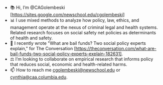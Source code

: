 - 📚 Hi, I’m @CAGolembeski [https://sites.google.com/newschool.edu/cgolembeski]
- 📊 I use mixed methods to analyze how policy, law, ethics, and management operate at the nexus of criminal legal and health systems. Related research focuses on social safety net policies as determinants of health and safety.
- 📄 I recently wrote "What are bail funds? Two social policy experts explain," for The Conversation [https://theconversation.com/what-are-bail-funds-two-social-policy-experts-explain-182631].
- ⚖️ I’m looking to collaborate on empirical research that informs policy that reduces social, economic and health-related harms.
- 📫 How to reach me cgolembeski@newschool.edu or cynthia@caa.columbia.edu.

<!---
CAGolembeski/CAGolembeski is a ✨ special ✨ repository because its `README.md` (this file) appears on your GitHub profile.
You can click the Preview link to take a look at your changes.
--->
